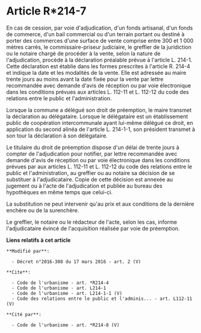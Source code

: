 # Article R*214-7

En cas de cession, par voie d'adjudication, d'un fonds artisanal, d'un fonds de commerce, d'un bail commercial ou d'un
terrain portant ou destiné à porter des commerces d'une surface de vente comprise entre 300 et 1 000 mètres carrés, le
commissaire-priseur judiciaire, le greffier de la juridiction ou le notaire chargé de procéder à la vente, selon la nature de
l'adjudication, procède à la déclaration préalable prévue à l'article L. 214-1. Cette déclaration est établie dans les formes
prescrites à l'article R. 214-4 et indique la date et les modalités de la vente. Elle est adressée au maire trente jours au
moins avant la date fixée pour la vente par lettre recommandée avec demande d'avis de réception ou par voie électronique dans
les conditions prévues aux articles L. 112-11 et L. 112-12 du code des relations entre le public et l'administration. 

Lorsque la commune a délégué son droit de préemption, le maire transmet la déclaration au délégataire. Lorsque le délégataire
est un établissement public de coopération intercommunale ayant lui-même délégué ce droit, en application du second alinéa de
l'article L. 214-1-1, son président transmet à son tour la déclaration à son délégataire. 

Le titulaire du droit de préemption dispose d'un délai de trente jours à compter de l'adjudication pour notifier, par lettre
recommandée avec demande d'avis de réception ou par voie électronique dans les conditions prévues par aux articles L. 112-11
et L. 112-12 du code des relations entre le public et l'administration, au greffier ou au notaire sa décision de se
substituer à l'adjudicataire. Copie de cette décision est annexée au jugement ou à l'acte de l'adjudication et publiée au
bureau des hypothèques en même temps que celui-ci. 

La substitution ne peut intervenir qu'au prix et aux conditions de la dernière enchère ou de la surenchère. 

Le greffier, le notaire ou le rédacteur de l'acte, selon les cas, informe l'adjudicataire évincé de l'acquisition réalisée
par voie de préemption.

**Liens relatifs à cet article**

	**Modifié par**:

	  - Décret n°2016-308 du 17 mars 2016 - art. 2 (V)

	**Cite**:

	  - Code de l'urbanisme - art. *R214-4
	  - Code de l'urbanisme - art. L214-1
	  - Code de l'urbanisme - art. L214-1-1 (V)
	  - Code des relations entre le public et l'adminis... - art. L112-11 (V)

	**Cité par**:

	  - Code de l'urbanisme - art. *R214-8 (V)
